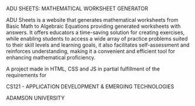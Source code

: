 ADU SHEETS: MATHEMATICAL WORKSHEET GENERATOR

ADU Sheets is a website that generates mathematical worksheets from Basic Math to Algebraic Equations
providing generated worksheets with answers. It offers educators a time-saving solution for creating exercises,
while enabling students to access a wide array of practice problems suited to their skill levels and learning goals,
it also facilitates self-assessment and reinforces understanding, making it a convenient and efficient tool for enhancing mathematical proficiency. 

A project made in HTML, CSS and JS in partial fulfillment of the requirements for

CS121 - APPLICATION DEVELOPMENT & EMERGING TECHNOLOGIES

ADAMSON UNIVERSITY
